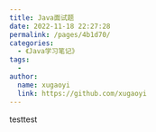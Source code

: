 ```yaml
---
title: Java面试题
date: 2022-11-18 22:27:28
permalink: /pages/4b1d70/
categories:
  - 《Java学习笔记》
tags:
  - 
author: 
  name: xugaoyi
  link: https://github.com/xugaoyi
---
```

testtest 